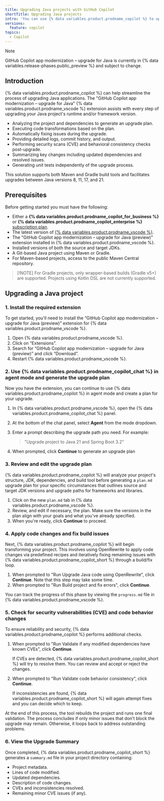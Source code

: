 ```yaml
---
title: Upgrading Java projects with GitHub Copilot
shortTitle: Upgrading Java projects
intro: 'You can use {% data variables.product.prodname_copilot %} to upgrade your Maven and Gradle Java applications.'
versions:
  feature: copilot
topics:
  - Copilot
---
```


> [!NOTE]
> GitHub Copilot app modernization – upgrade for Java is currently in {% data variables.release-phases.public_preview %} and subject to change.

## Introduction

{% data variables.product.prodname_copilot %} can help streamline the process of upgrading Java applications. The "GitHub Copilot app modernization – upgrade for Java" {% data variables.product.prodname_vscode %} extension assists with every step of upgrading your Java project's runtime and/or framework version.

* Analyzing the project and dependencies to generate an upgrade plan.
* Executing code transformations based on the plan.
* Automatically fixing issues during the upgrade.
* Providing detailed logs, commit history, and output.
* Performing security scans (CVE) and behavioral consistency checks post-upgrade.
* Summarizing key changes including updated dependencies and resolved issues.
* Generating unit tests independently of the upgrade process.

This solution supports both Maven and Gradle build tools and facilitates upgrades between Java versions 8, 11, 17, and 21.

## Prerequisites

Before getting started you must have the following:

* Either a **{% data variables.product.prodname_copilot_for_business %}** or **{% data variables.product.prodname_copilot_enterprise %}** [subscription plan](/copilot/about-github-copilot/subscription-plans-for-github-copilot).
* The latest version of [{% data variables.product.prodname_vscode %}](https://code.visualstudio.com/).
* The "GitHub Copilot app modernization – upgrade for Java (preview)" extension installed in {% data variables.product.prodname_vscode %}.
* Installed versions of both the source and target JDKs.
* A Git-based Java project using Maven or Gradle.
* For Maven-based projects, access to the public Maven Central repository.

>[!NOTE] For Gradle projects, only wrapper-based builds (Gradle v5+) are supported. Projects using Kotlin DSL are not currently supported.

## Upgrading a Java project

### 1. Install the required extension

To get started, you'll need to install the “GitHub Copilot app modernization – upgrade for Java (preview)” extension for {% data variables.product.prodname_vscode %}.

1. Open {% data variables.product.prodname_vscode %}.
1. Click on “Extensions”.
1. Search for “GitHub Copilot app modernization – upgrade for Java (preview)” and click “Download”.
1. Restart {% data variables.product.prodname_vscode %}.

### 2. Use {% data variables.product.prodname_copilot_chat %} in agent mode and generate the upgrade plan

Now you have the extension, you can continue to use {% data variables.product.prodname_copilot %} in agent mode and create a plan for your upgrade.

1. In {% data variables.product.prodname_vscode %}, open the {% data variables.product.prodname_copilot_chat %} panel.
1. At the bottom of the chat panel, select **Agent** from the mode dropdown.
1. Enter a prompt describing the upgrade path you need. For example:

   > "Upgrade project to Java 21 and Spring Boot 3.2"

1. When prompted, click **Continue** to generate an upgrade plan

### 3. Review and edit the upgrade plan

{% data variables.product.prodname_copilot %} will analyze your project's structure, JDK, dependencies, and build tool before generating a `plan.md` upgrade plan for your specific circumstances that outlines source and target JDK versions and upgrade paths for frameworks and libraries.

1. Click on the new `plan.md` tab in {% data variables.product.prodname_vscode %}.
1. Review, and edit if necessary, the plan. Make sure the versions in the plan align with your goals and what you've already specified.
1. When you're ready, click **Continue** to proceed.

### 4. Apply code changes and fix build issues

Next, {% data variables.product.prodname_copilot %} will begin transforming your project. This involves using OpenRewrite to apply code changes via predefined recipes and iteratively fixing remaining issues with {% data variables.product.prodname_copilot_short %} through a build/fix loop.

1. When prompted to "Run Upgrade Java code using OpenRewrite", click **Continue**. Note that this step may take some time.
1. When prompted to "Run Build project and fix errors", click **Continue**.

You can track the progress of this phase by viewing the `progress.md` file in {% data variables.product.prodname_vscode %}.

### 5. Check for security vulnerabilities (CVE) and code behavior changes

To ensure reliability and security, {% data variables.product.prodname_copilot %} performs additional checks.

1. When prompted to "Run Validate if any modified dependencies have known CVEs", click **Continue**.

   If CVEs are detected, {% data variables.product.prodname_copilot_short %} will try to resolve them. You can review and accept or reject the changes.
1. When prompted to "Run Validate code behavior consistency", click **Continue**.

   If inconsistencies are found, {% data variables.product.prodname_copilot_short %} will again attempt fixes and you can decide which to keep.

At the end of this process, the tool rebuilds the project and runs one final validation. The process concludes if only minor issues that don’t block the upgrade may remain. Otherwise, it loops back to address outstanding problems.

### 6. View the Upgrade Summary

Once completed, {% data variables.product.prodname_copilot_short %} generates a `summary.md` file in your project directory containing:

* Project metadata.
* Lines of code modified.
* Updated dependencies.
* Description of code changes.
* CVEs and inconsistencies resolved.
* Remaining minor CVE issues (if any).
